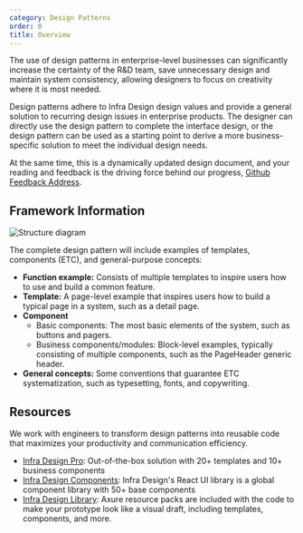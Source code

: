 ```yaml
---
category: Design Patterns
order: 0
title: Overview
---
```


The use of design patterns in enterprise-level businesses can significantly increase the certainty of the R&D team, save unnecessary design and maintain system consistency, allowing designers to focus on creativity where it is most needed.

Design patterns adhere to Infra Design design values and provide a general solution to recurring design issues in enterprise products. The designer can directly use the design pattern to complete the interface design, or the design pattern can be used as a starting point to derive a more business-specific solution to meet the individual design needs.

At the same time, this is a dynamically updated design document, and your reading and feedback is the driving force behind our progress, [Github Feedback Address](https://github.com/ant-design/ant-design/issues).

## Framework Information

![Structure diagram](https://gw.alipayobjects.com/zos/rmsportal/NyWYOFQxJYElAwtUfSdv.png)

The complete design pattern will include examples of templates, components (ETC), and general-purpose concepts:

- **Function example:** Consists of multiple templates to inspire users how to use and build a common feature.
- **Template:** A page-level example that inspires users how to build a typical page in a system, such as a detail page.
- **Component**
  - Basic components: The most basic elements of the system, such as buttons and pagers.
  - Business components/modules: Block-level examples, typically consisting of multiple components, such as the PageHeader generic header.
- **General concepts:** Some conventions that guarantee ETC systematization, such as typesetting, fonts, and copywriting.

## Resources

We work with engineers to transform design patterns into reusable code that maximizes your productivity and communication efficiency.

- [Infra Design Pro](https://pro.ant.design): Out-of-the-box solution with 20+ templates and 10+ business components
- [Infra Design Components](/docs/react/introduce): Infra Design's React UI library is a global component library with 50+ base components
- [Infra Design Library](http://library.ant.design/): Axure resource packs are included with the code to make your prototype look like a visual draft, including templates, components, and more.
